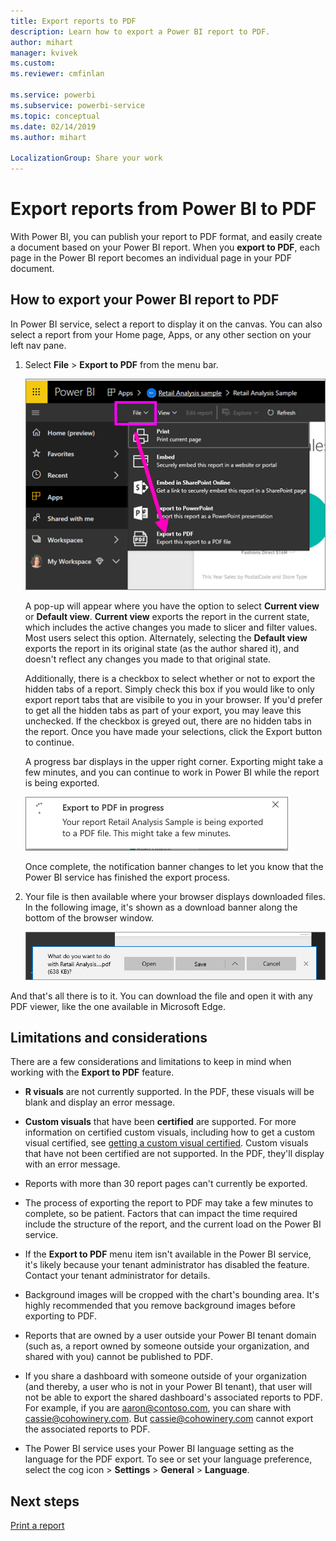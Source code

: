```yaml
---
title: Export reports to PDF
description: Learn how to export a Power BI report to PDF.
author: mihart
manager: kvivek
ms.custom:  
ms.reviewer: cmfinlan

ms.service: powerbi
ms.subservice: powerbi-service
ms.topic: conceptual
ms.date: 02/14/2019
ms.author: mihart

LocalizationGroup: Share your work
---
```

# Export reports from Power BI to PDF
With Power BI, you can publish your report to PDF format, and easily create a document based on your Power BI report. When you **export to PDF**, each page in the Power BI report becomes an individual page in your PDF document.

## How to export your Power BI report to PDF
In Power BI service, select a report to display it on the canvas. You can also select a report from your Home page, Apps, or any other section on your left nav pane.

1. Select **File** > **Export to PDF** from the menu bar.

    ![Select File from the menubar, arrow pointing to Export to PDF](media/end-user-pdf/power-bi-export-pdf.png)

    A pop-up will appear where you have the option to select **Current view** or **Default view**.  **Current view** exports the report in the current state, which includes the active changes you made to slicer and filter values.  Most users select this option.  Alternately, selecting the **Default view** exports the report in its original state (as the author shared it), and doesn't reflect any changes you made to that original state.
    
    Additionally, there is a checkbox to select whether or not to export the hidden tabs of a report.  Simply check this box if you would like to only export report tabs that are visibile to you in your browser.  If you'd prefer to get all the hidden tabs as part of your export, you may leave this unchecked.  If the checkbox is greyed out, there are no hidden tabs in the report.  Once you have made your selections, click the Export button to continue.
    
    A progress bar displays in the upper right corner. Exporting might take a few minutes, and you can continue to work in Power BI while the report is being exported.

    ![Export progress message](media/end-user-pdf/power-bi-export-message.png)

    Once complete, the notification banner changes to let you know that the Power BI service has finished the export process.

2. Your file is then available where your browser displays downloaded files. In the following image, it's shown as a download banner along the bottom of the browser window.

    ![Downloaded file location](media/end-user-pdf/power-bi-save-file.png)

And that's all there is to it. You can download the file and open it with any PDF viewer, like the one available in Microsoft Edge.


## Limitations and considerations
There are a few considerations and limitations to keep in mind when working with the **Export to PDF** feature.

* **R visuals** are not currently supported. In the PDF, these visuals will be blank and display an error message.  

* **Custom visuals** that have been **certified** are supported. For more information on certified custom visuals, including how to get a custom visual certified, see [getting a custom visual certified](../power-bi-custom-visuals-certified.md). Custom visuals that have not been certified are not supported. In the PDF, they'll display with an error message.   

* Reports with more than 30 report pages can't currently be exported.

* The process of exporting the report to PDF may take a few minutes to complete, so be patient. Factors that can impact the time required include the structure of the report, and the current load on the Power BI service.

* If the **Export to PDF** menu item isn't available in the Power BI service, it's likely because your tenant administrator has disabled the feature. Contact your tenant administrator for details.

* Background images will be cropped with the chart's bounding area. It's highly recommended that you remove background images before exporting to PDF.

* Reports that are owned by a user outside your Power BI tenant domain (such as, a report owned by someone outside your organization, and shared with you) cannot be published to PDF.

* If you share a dashboard with someone outside of your organization (and thereby, a user who is not in your Power BI tenant), that user will not be able to export the shared dashboard's associated reports to PDF. For example, if you are aaron@contoso.com, you can share with cassie@cohowinery.com. But cassie@cohowinery.com cannot export the associated reports to PDF.

* The Power BI service uses your Power BI language setting as the language for the PDF export. To see or set your language preference, select the cog icon > **Settings** > **General** > **Language**.

## Next steps
[Print a report](end-user-print.md)
